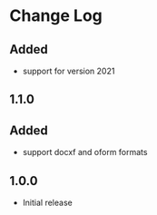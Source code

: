 # Change Log


## Added
- support for version 2021

## 1.1.0
## Added
- support docxf and oform formats

## 1.0.0
- Initial release
